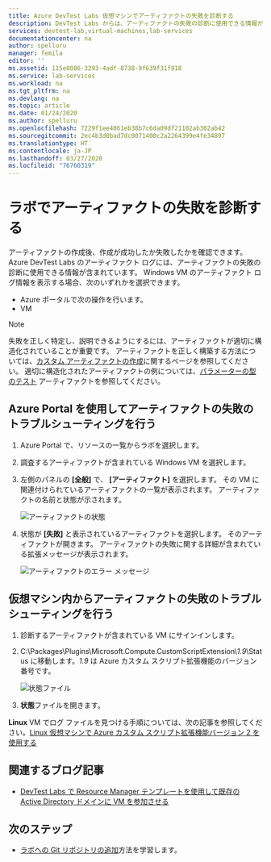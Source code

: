 ```yaml
---
title: Azure DevTest Labs 仮想マシンでアーティファクトの失敗を診断する
description: DevTest Labs からは、アーティファクトの失敗の診断に使用できる情報が提供されます。 この記事では、アーティファクトのエラーのトラブルシューティング方法について説明します。
services: devtest-lab,virtual-machines,lab-services
documentationcenter: na
author: spelluru
manager: femila
editor: ''
ms.assetid: 115e0086-3293-4adf-8738-9f639f31f918
ms.service: lab-services
ms.workload: na
ms.tgt_pltfrm: na
ms.devlang: na
ms.topic: article
ms.date: 01/24/2020
ms.author: spelluru
ms.openlocfilehash: 7229f1ee4061eb38b7c6da09df21102ab302ab42
ms.sourcegitcommit: 2ec4b3d0bad7dc0071400c2a2264399e4fe34897
ms.translationtype: HT
ms.contentlocale: ja-JP
ms.lasthandoff: 03/27/2020
ms.locfileid: "76760319"
---
```

# <a name="diagnose-artifact-failures-in-the-lab"></a>ラボでアーティファクトの失敗を診断する 
アーティファクトの作成後、作成が成功したか失敗したかを確認できます。 Azure DevTest Labs のアーティファクト ログには、アーティファクトの失敗の診断に使用できる情報が含まれています。 Windows VM のアーティファクト ログ情報を表示する場合、次のいずれかを選択できます。

* Azure ポータルで次の操作を行います。
* VM

> [!NOTE]
> 失敗を正しく特定し、説明できるようにするには、アーティファクトが適切に構造化されていることが重要です。 アーティファクトを正しく構築する方法については、[カスタム アーティファクトの作成](devtest-lab-artifact-author.md)に関するページを参照してください。 適切に構造化されたアーティファクトの例については、[パラメーターの型のテスト](https://github.com/Azure/azure-devtestlab/tree/master/Artifacts/windows-test-paramtypes) アーティファクトを参照してください。

## <a name="troubleshoot-artifact-failures-by-using-the-azure-portal"></a>Azure Portal を使用してアーティファクトの失敗のトラブルシューティングを行う

1. Azure Portal で、リソースの一覧からラボを選択します。
2. 調査するアーティファクトが含まれている Windows VM を選択します。
3. 左側のパネルの **[全般]** で、 **[アーティファクト]** を選択します。 その VM に関連付けられているアーティファクトの一覧が表示されます。 アーティファクトの名前と状態が示されます。

   ![アーティファクトの状態](./media/devtest-lab-troubleshoot-artifact-failure/devtest-lab-artifacts-failure.png)

4. 状態が **[失敗]** と表示されているアーティファクトを選択します。 そのアーティファクトが開きます。 アーティファクトの失敗に関する詳細が含まれている拡張メッセージが表示されます。

   ![アーティファクトのエラー メッセージ](./media/devtest-lab-troubleshoot-artifact-failure/devtest-lab-artifact-error.png)


## <a name="troubleshoot-artifact-failures-from-within-the-virtual-machine"></a>仮想マシン内からアーティファクトの失敗のトラブルシューティングを行う

1. 診断するアーティファクトが含まれている VM にサインインします。
2. C:\Packages\Plugins\Microsoft.Compute.CustomScriptExtension\\*1.9*\Status に移動します。*1.9* は Azure カスタム スクリプト拡張機能のバージョン番号です。

   ![状態ファイル](./media/devtest-lab-troubleshoot-artifact-failure/devtest-lab-artifact-error-vm-status.png)

3. **状態**ファイルを開きます。

**Linux** VM でログ ファイルを見つける手順については、次の記事を参照してください。[Linux 仮想マシンで Azure カスタム スクリプト拡張機能バージョン 2 を使用する](../virtual-machines/extensions/custom-script-linux.md#troubleshooting)


## <a name="related-blog-posts"></a>関連するブログ記事
* [DevTest Labs で Resource Manager テンプレートを使用して既存の Active Directory ドメインに VM を参加させる](https://www.visualstudiogeeks.com/blog/DevOps/Join-a-VM-to-existing-AD-domain-using-ARM-template-AzureDevTestLabs)

## <a name="next-steps"></a>次のステップ
* [ラボへの Git リポジトリの追加](devtest-lab-add-artifact-repo.md)方法を学習します。

